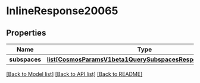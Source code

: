 # InlineResponse20065

## Properties
Name | Type | Description | Notes
------------ | ------------- | ------------- | -------------
**subspaces** | [**list[CosmosParamsV1beta1QuerySubspacesResponseSubspaces]**](CosmosParamsV1beta1QuerySubspacesResponseSubspaces.md) |  | [optional] 

[[Back to Model list]](../README.md#documentation-for-models) [[Back to API list]](../README.md#documentation-for-api-endpoints) [[Back to README]](../README.md)

